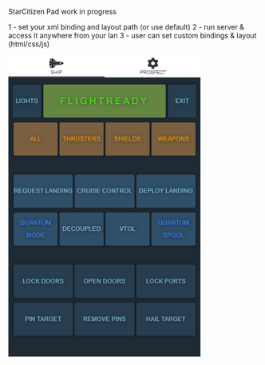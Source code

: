 StarCitizen Pad
work in progress

1 - set your xml binding and layout path (or use default)
2 - run server & access it anywhere from your lan
3 - user can set custom bindings & layout (html/css/js)

![alt text](https://github.com/tomlrd/SCPad/blob/master/screenshots/screen1.png?raw=true)
